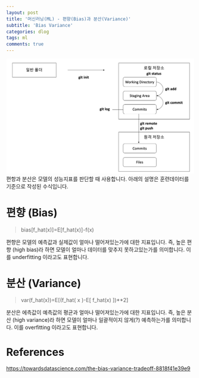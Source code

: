 ```yaml
---
layout: post
title: '머신러닝(ML) - 편향(Bias)과 분산(Variance)'
subtitle: 'Bias Variance'
categories: dlog
tags: ml
comments: true
---
```


![2023-03-26-ml_bias_variance_asset](/assets/dlog/2022/2022-06-16-git_intro_asset.png)
편항과 분산은 모델의 성능지표를 판단할 때 사용합니다. 아래의 설명은 훈련데이터를 기준으로 작성된 수식입니다.

# 편향 (Bias)
> bias[f_hat(x)]=E[f_hat(x)]-f(x)  

편향은 모델의 예측값과 실제값이 얼마나 떨어져있는가에 대한 지표입니다. 즉, 높은 편향 (high bias)라 하면 모델이 얼마나 데이터를 맞추지 못하고있는가를 의미합니다. 이를 underfitting 이라고도 표현합니다.

# 분산 (Variance)
> var(f_hat(x))=E[(f_hat( x )-E[ f_hat(x) ])**2]  

분산은 에측값이 예측값의 평균과 얼마나 떨어져있는가에 대한 지표입니다. 즉, 높은 분산 (high variance)라 하면 모델이 얼마나 일괄적이지 않게(?) 예측하는가를 의미합니다. 이를 overfitting 이라고도 표현합니다.


# References
https://towardsdatascience.com/the-bias-variance-tradeoff-8818f41e39e9